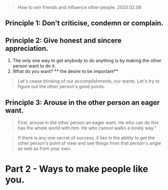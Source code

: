 >How to win friends and influence other people.
> 2020.02.06

## Principle 1: Don't criticise, condemn or complain.
## Principle 2: Give honest and sincere appreciation.
1. The only one way to get anybody to do anything is by making the other person want to do it.
2. What do you want? ** the desire to be important**
> Let's cease thinking of our accomplishments, our wants. Let's try to figure out the other person's good points.


## Principle 3: Arouse in the other person an eager want.

>First, arouse in the other person an eager want. He who can do this has the whole world with him. He who cannot walks a lonely way."

> If there is any one secret of success, it lies in the ability to get the other person's point of view and see things from that person's angle as well as from your own.

# Part 2 - Ways to make people like you.


<!--stackedit_data:
eyJoaXN0b3J5IjpbMTQyNzU5ODg5NiwtMTMyMTQ1NTMxOCwtMj
A2Mzg0MzE2MywtMTg0Mjk2Nzg1NSwxMjU4Njg1MDgzXX0=
-->